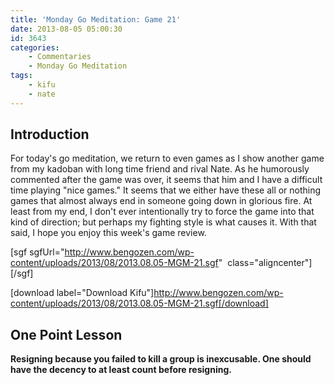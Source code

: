 ```yaml
---
title: 'Monday Go Meditation: Game 21'
date: 2013-08-05 05:00:30
id: 3643
categories:
	- Commentaries
	- Monday Go Meditation
tags:
	- kifu
	- nate
---
```


## Introduction

For today's go meditation, we return to even games as I show another game from my kadoban with long time friend and rival Nate. As he humorously commented after the game was over, it seems that him and I have a difficult time playing "nice games." It seems that we either have these all or nothing games that almost always end in someone going down in glorious fire. At least from my end, I don't ever intentionally try to force the game into that kind of direction; but perhaps my fighting style is what causes it. With that said, I hope you enjoy this week's game review.[
](http://www.bengozen.com/wp-content/uploads/2013/08/2013.08.05-MGM-21.sgf)

[sgf sgfUrl="http://www.bengozen.com/wp-content/uploads/2013/08/2013.08.05-MGM-21.sgf"  class="aligncenter"][/sgf]

[download label="Download Kifu"]http://www.bengozen.com/wp-content/uploads/2013/08/2013.08.05-MGM-21.sgf[/download]

## **One Point Lesson**

**Resigning because you failed to kill a group is inexcusable. One should have the decency to at least count before resigning.**